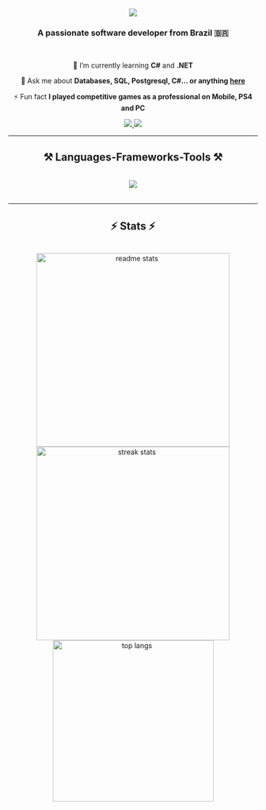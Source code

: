 <h1 align="center">
    <img src="https://readme-typing-svg.herokuapp.com/?font=OpenSans&size=40&center=true&vCenter=true&width=800&height=100&color=368CF7&duration=5000&lines=Hi+There!+👋;+I'm+Guilherme+Yokokura!+🖥️;" />
</h1>

<h3 align="center">A passionate software developer from Brazil 🇧🇷</h3>

<br/>

<div align="center">
 
 🌱 I’m currently learning **C#** and **.NET**

💬 Ask me about **Databases, SQL, Postgresql, C#... or anything [here]()**

⚡ Fun fact **I played competitive games as a professional on Mobile, PS4 and PC**

 </div>

 <div align="center"> 
  <a href="mailto:contato.guilhermeyok@gmail.com">
    <img src="https://img.shields.io/badge/Gmail-333333?style=for-the-badge&logo=gmail&logoColor=red" />
  </a>
  <a href="[https://linkedin.com/in/pedro-sales-muniz](https://www.linkedin.com/in/guilherme-yokokura-396856232/)" target="_blank">
    <img src="https://img.shields.io/badge/LinkedIn-0077B5?style=for-the-badge&logo=linkedin&logoColor=white" target="_blank" />
  </a>
</div>

 <hr/>
 
<h2 align="center">⚒️ Languages-Frameworks-Tools ⚒️</h2>
<br/>
<div align="center">
    <img src="https://skillicons.dev/icons?i=cs,dotnet,visualstudio,postgresql,mysql,git,github,python,flask,javascript,html,css"/>
</div>

<br/>
<hr/>

<h2 align="center">⚡ Stats ⚡</h2>
<br>
<div align=center>
  <img width=390 src="https://github-readme-stats-salesp07.vercel.app/api?username=gtadayukey&show_icons=true&theme=transparent&rank_icon=github&border_radius=10" alt="readme stats" /><br>
  <img width=390 src="https://github-readme-streak-stats-salesp07.vercel.app/?user=gtadayukey&theme=transparent&border_radius=10" alt="streak stats"/><br>
  <img width=325 align="center" src="https://github-readme-stats-salesp07.vercel.app/api/top-langs/?username=gtadayukey&hide=HTML&langs_count=8&layout=compact&theme=transparent&border_radius=10&size_weight=0.5&count_weight=0.5&exclude_repo=github-readme-stats" alt="top langs" />
</div>



